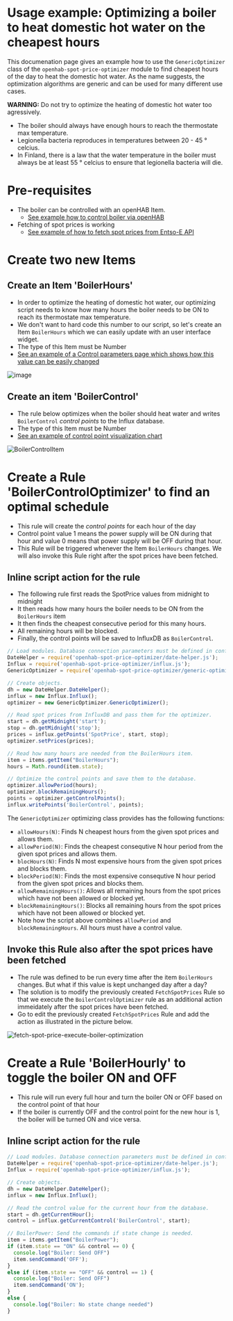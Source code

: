 # Usage example: Optimizing a boiler to heat domestic hot water on the cheapest hours
This documenation page gives an example how to use the `GenericOptimizer` class of the `openhab-spot-price-optimizer` module to find cheapest hours of the day to heat the domestic hot water. As the name suggests, the optimization algorithms are generic and can be used for many different use cases. 

**WARNING:** Do not try to optimize the heating of domestic hot water too agressively.
- The boiler should always have enough hours to reach the thermostate max temperature.
- Legionella bacteria reproduces in temperatures between 20 - 45 ° celcius.
- In Finland, there is a law that the water temperature in the boiler must always be at least 55 ° celcius to ensure that legionella bacteria will die.

# Pre-requisites
- The boiler can be controlled with an openHAB Item.
  - [See example how to control boiler via openHAB](./Boiler-example.md)
- Fetching of spot prices is working
  - [See example of how to fetch spot prices from Entso-E API](./Entso-E-example.md)
 
# Create two new Items

## Create an Item 'BoilerHours'
- In order to optimize the heating of domestic hot water, our optimizing script needs to know how many hours the boiler needs to be ON to reach its thermostate max temperature.
- We don't want to hard code this number to our script, so let's create an Item `BoilerHours` which we can easily update with an user interface widget.
- The type of this Item must be Number
- [See an example of a Control parameters page which shows how this value can be easily changed](./Control-parameters-UI-example.md)
  
![image](https://github.com/masipila/openhab-spot-price-optimizer/assets/20110757/fc0e1cdc-dc44-4dc5-a0b4-55c07342fd65)

## Create an item 'BoilerControl'
- The rule below optimizes when the boiler should heat water and writes `BoilerControl` _control points_ to the Influx database.
- The type of this Item must be Number
- [See an example of control point visualization chart](./Control-point-visualization.md)

![BoilerControlItem](https://github.com/masipila/openhab-spot-price-optimizer/assets/20110757/5d03b59d-d124-4121-99a9-16d05696b4d8)

# Create a Rule 'BoilerControlOptimizer' to find an optimal schedule
- This rule will create the _control points_ for each hour of the day
- Control point value 1 means the power supply will be ON during that hour and value 0 means that power supply will be OFF during that hour.
- This Rule will be triggered whenever the Item `BoilerHours` changes. We will also invoke this Rule right after the spot prices have been fetched.

## Inline script action for the rule
- The following rule first reads the SpotPrice values from midnight to midnight
- It then reads how many hours the boiler needs to be ON from the `BoilerHours` item
- It then finds the cheapest consecutive period for this many hours.
- All remaining hours will be blocked.
- Finally, the control points will be saved to InfluxDB as `BoilerControl`.

```Javascript
// Load modules. Database connection parameters must be defined in config.js.
DateHelper = require('openhab-spot-price-optimizer/date-helper.js');
Influx = require('openhab-spot-price-optimizer/influx.js');
GenericOptimizer = require('openhab-spot-price-optimizer/generic-optimizer.js');

// Create objects.
dh = new DateHelper.DateHelper();
influx = new Influx.Influx();
optimizer = new GenericOptimizer.GenericOptimizer();

// Read spot prices from InfluxDB and pass them for the optimizer.
start = dh.getMidnight('start');
stop = dh.getMidnight('stop');
prices = influx.getPoints('SpotPrice', start, stop);
optimizer.setPrices(prices);

// Read how many hours are needed from the BoilerHours item.
item = items.getItem("BoilerHours");
hours = Math.round(item.state);

// Optimize the control points and save them to the database.
optimizer.allowPeriod(hours);
optimizer.blockRemainingHours();
points = optimizer.getControlPoints();
influx.writePoints('BoilerControl', points);
```

The `GenericOptimizer` optimizing class provides has the following functions:
- `allowHours(N)`: Finds N cheapest hours from the given spot prices and allows them.
- `allowPeriod(N)`: Finds the cheapest consequtive N hour period from the given spot prices and allows them.
- `blocHours(N)`: Finds N most expensive hours from the given spot prices and blocks them.
- `blockPeriod(N)`: Finds the most expensive consequtive N hour period from the given spot prices and blocks them.
- `allowRemainingHours()`: Allows all remaining hours from the spot prices which have not been allowed or blocked yet.
- `blockRemainingHours()`: Blocks all remaining hours from the spot prices which have not been allowed or blocked yet.
- Note how the script above combines `allowPeriod` and `blockRemainingHours`. All hours must have a control value.

## Invoke this Rule also after the spot prices have been fetched
- The rule was defined to be run every time after the item `BoilerHours` changes. But what if this value is kept unchanged day after a day?
- The solution is to modify the previously created `FetchSpotPrices` Rule so that we execute the `BoilerControlOptimizer` rule as an additional action immeidately after the spot prices have been fetched.
- Go to edit the previously created `FetchSpotPrices` Rule and add the action as illustrated in the picture below.

![fetch-spot-price-execute-boiler-optimization](https://github.com/masipila/openhab-spot-price-optimizer/assets/20110757/3a296b16-2b64-40f6-9d49-edc1db59be41)

# Create a Rule 'BoilerHourly' to toggle the boiler ON and OFF
- This rule will run every full hour and turn the boiler ON or OFF based on the control point of that hour
- If the boiler is currently OFF and the control point for the new hour is 1, the boiler will be turned ON and vice versa.

## Inline script action for the rule
```Javascript
// Load modules. Database connection parameters must be defined in config.js.
DateHelper = require('openhab-spot-price-optimizer/date-helper.js');
Influx = require('openhab-spot-price-optimizer/influx.js');

// Create objects.
dh = new DateHelper.DateHelper();
influx = new Influx.Influx();

// Read the control value for the current hour from the database.
start = dh.getCurrentHour();
control = influx.getCurrentControl('BoilerControl', start);

// BoilerPower: Send the commands if state change is needed.
item = items.getItem("BoilerPower");
if (item.state == "ON" && control == 0) {
  console.log("Boiler: Send OFF")
  item.sendCommand('OFF');
}
else if (item.state == "OFF" && control == 1) {
  console.log("Boiler: Send OFF")
  item.sendCommand('ON');
}
else {
  console.log("Boiler: No state change needed")  
}
```
